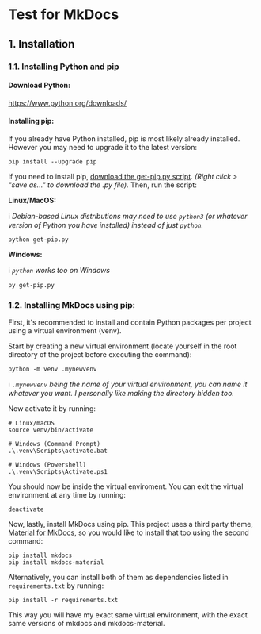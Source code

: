 # Test for MkDocs

## 1. Installation

### 1.1. Installing Python and pip
#### Download Python:
https://www.python.org/downloads/

#### Installing pip:
If you already have Python installed, pip is most likely already installed. However you may need to upgrade it to the latest version:
```
pip install --upgrade pip
```
If you need to install pip, [download the get-pip.py script](https://bootstrap.pypa.io/get-pip.py). *(Right click > "save as..." to download the .py file).* Then, run the script:

**Linux/MacOS:**

ℹ️ *Debian-based Linux distributions may need to use `python3` (or whatever version of Python you have installed) instead of just `python`.*
```
python get-pip.py
```
**Windows:**

ℹ️ *`python` works too on Windows*
```
py get-pip.py
```

### 1.2. Installing MkDocs using pip:

First, it's recommended to install and contain Python packages per project using a virtual environment (venv).

Start by creating a new virtual environment (locate yourself in the root directory of the project before executing the command):
```
python -m venv .mynewvenv
```

ℹ️ *`.mynewvenv` being the name of your virtual environment, you can name it whatever you want. I personally like making the directory hidden too.*

Now activate it by running:

```
# Linux/macOS
source venv/bin/activate

# Windows (Command Prompt)
.\.venv\Scripts\activate.bat

# Windows (Powershell)
.\.venv\Scripts\Activate.ps1
```
You should now be inside the virtual enviroment. You can exit the virtual environment at any time by running:
```
deactivate
```

Now, lastly, install MkDocs using pip. This project uses a third party theme, [Material for MkDocs](https://squidfunk.github.io/mkdocs-material/), so you would like to install that too using the second command:
```
pip install mkdocs
pip install mkdocs-material
```

Alternatively, you can install both of them as dependencies listed in `requirements.txt` by running:
```
pip install -r requirements.txt
```
This way you will have my exact same virtual environment, with the exact same versions of mkdocs and mkdocs-material.
